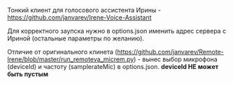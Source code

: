 Тонкий клиент для голосового ассистента Ирины - https://github.com/janvarev/Irene-Voice-Assistant

Для корректного заупска нужно в options.json именить адрес сервера с Ириной (остальные параметры по желанию).

Отличие от оригинального клинета (https://github.com/janvarev/Remote-Irene/blob/master/run_remoteva_micrem.py) - вынес выбор микрофона (deviceId) и частоту (samplerateMic) в options.json.
**deviceId НЕ может быть пустым**
